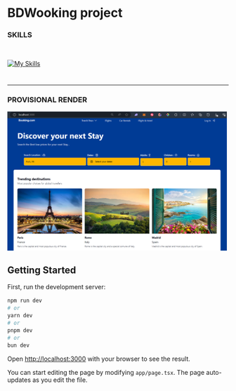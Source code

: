# BDWooking project

### **SKILLS**

<span style="margin-left: 15px;">

[![My Skills](https://skillicons.dev/icons?i=figma,typescript,tailwind,nextjs)](https://skillicons.dev)
</span>

<div style="margin-top: 40px;"></div>

---

### **PROVISIONAL RENDER**

<img src="./public/render-BDWooking.png" style="max-width: 500px" />

## Getting Started

First, run the development server:

```bash
npm run dev
# or
yarn dev
# or
pnpm dev
# or
bun dev
```

Open [http://localhost:3000](http://localhost:3000) with your browser to see the result.

You can start editing the page by modifying `app/page.tsx`. The page auto-updates as you edit the file.

<!-- This project uses [`next/font`](https://nextjs.org/docs/basic-features/font-optimization) to automatically optimize and load Inter, a custom Google Font. -->

